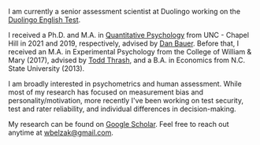 I am currently a senior assessment scientist at Duolingo working on the [Duolingo English Test](https://englishtest.duolingo.com/research).

I received a Ph.D. and M.A. in [Quantitative Psychology](https://quantpsych.unc.edu/) from UNC - Chapel Hill in 2021 and 2019, respectively, advised by [Dan Bauer](https://dbauer.web.unc.edu/). Before that, I received an M.A. in Experimental Psychology from the College of William & Mary (2017), advised by [Todd Thrash](https://www.wm.edu/as/psych-sciences/facultydirectory/thrash_t.php), and a B.A. in Economics from N.C. State University (2013).

I am broadly interested in psychometrics and human assessment. While most of my research has focused on measurement bias and personality/motivation, more recently I've been working on test security, test and rater reliability, and individual differences in decision-making.

My research can be found on [Google Scholar](https://scholar.google.com/citations?hl=en&user=Lt-RGPwAAAAJ). Feel free to reach out anytime at <wbelzak@gmail.com>.
